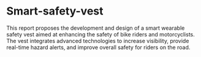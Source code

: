 # Smart-safety-vest
This report proposes the development and design of a smart wearable safety vest aimed at enhancing the safety of bike riders and motorcyclists. The vest integrates advanced technologies to increase visibility, provide real-time hazard alerts, and improve overall safety for riders on the road. 
